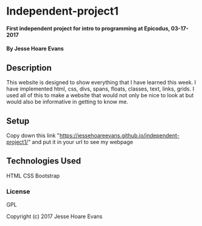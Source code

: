 # Independent-project1

#### First independent project for intro to programming at Epicodus, 03-17-2017

#### By Jesse Hoare Evans

## Description

This website is designed to show everything that I have learned this week. I have implemented html, css, divs, spans, floats, classes, text, links, grids. I used all of this to make a website that would not only be nice to look at but would also be informative in getting to know me.

## Setup

Copy down this link "https://jessehoareevans.github.io/independent-project1/" and put it in your url to see my webpage

## Technologies Used

HTML
CSS
Bootstrap

### License

GPL

Copyright (c) 2017 Jesse Hoare Evans
